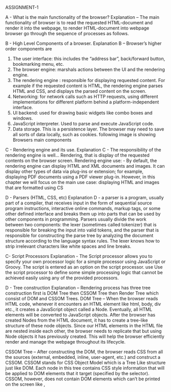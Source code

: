 ASSIGNMENT-1

A - What is the main functionality of the browser?
Explanation – The main functionality of browser is to read the requested HTML-document and render it into the webpage, to render HTML-document into webpage browser go through the sequence of processes as follows.























B - High Level Components of a browser.
Explanation B – Browser’s higher order components are 
1.	The user interface: this includes the “address bar”, back/forward button, bookmarking menu, etc.
2.	The browser engine: marshals actions between the UI and the rendering engine.
3.	The rendering engine : responsible for displaying requested content. For example if the requested content is HTML, the rendering engine parses HTML and CSS, and displays the parsed content on the screen.
4.	Networking: for network calls such as HTTP requests, using different implementations for different platform behind a platform-independent interface.
5.	UI backend: used for drawing basic widgets like combo boxes and windows.
6.	JavaScript interpreter. Used to parse and execute JavaScript code.
7.	Data storage. This is a persistence layer. The browser may need to save all sorts of data locally, such as cookies.
following image is showing Browsers main components 



C - Rendering engine and its use.
Explanation C - The responsibility of the rendering engine is well... Rendering, that is display of the requested contents on the browser screen.
Rendering engine use: -
By default, the rendering engine can display HTML and XML documents and images. It can display other types of data via plug-ins or extension; for example, displaying PDF documents using a PDF viewer plug-in. However, in this chapter we will focus on the main use case: displaying HTML and images that are formatted using CS






















D - Parsers (HTML, CSS, etc)
Explanation D - a parser is a program, usually part of a compiler, that receives input in the form of sequential source program instructions, interactive online commands, markup tags, or some other defined interface and breaks them up into parts that can be used by other components in programming.
Parsers usually divide the work between two components: the lexer (sometimes called tokenizer) that is responsible for breaking the input into valid tokens, and the parser that is responsible for constructing the parse tree by analyzing the document structure according to the language syntax rules. The lexer knows how to strip irrelevant characters like white spaces and line breaks.
 


C- Script Processors
Explanation - The Script processor allows you to specify your own processor logic for a simple processor using JavaScript or Groovy. The script is entered as an option on the script processor.
use 
Use the script processor to define some simple processing logic that cannot be achieved easily using any of the provided processors.

D - Tree construction
Explanation – Rendering process has three tree construction first is DOM Tree then CSSOM Tree then Render Tree which consist of DOM and CSSOM Trees.
DOM Tree – 
When the browser reads HTML code, whenever it encounters an HTML element like html, body, div etc., it creates a JavaScript object called a Node. Eventually, all HTML elements will be converted to JavaScript objects.
After the browser has created Nodes from the HTML document, it has to create a tree-like structure of these node objects. Since our HTML elements in the HTML file are nested inside each other, the browser needs to replicate that but using Node objects it has previously created. This will help the browser efficiently render and manage the webpage throughout its lifecycle.


















CSSOM Tree –
After constructing the DOM, the browser reads CSS from all the sources (external, embedded, inline, user-agent, etc.) and construct a CSSOM. CSSOM stands for CSS Object Model which is a Tree Like structure just like DOM.
Each node in this tree contains CSS style information that will be applied to DOM elements that it target (specified by the selector). CSSOM, however, does not contain DOM elements which can’t be printed on the screen like <meta>, <script>, <title> etc.
 





Render Tree –
Render-Tree is also a tree-like structure constructed by combining DOM and CSSOM trees together. The browser has to calculate the layout of each visible element and paint them on the screen, for that browser uses this Render-Tree. Hence, unless Render-Tree isn’t constructed, nothing is going to get printed on the screen which is why we need both DOM and CSSOM trees.
As Render-Tree is a low-level representation of what will eventually get printed on the screen. 

G – Order of script processing
Explanation – 
JavaScript on web page executes based on certain factors and orders, let's consider where and how to add JavaScript to a web page
There are basically three locations into which we can attach JavaScript:
•	Directly into the head of the page
•	Directly into the body of the page
•	From an event handler/listener

Directly into the head of the page and body of the page:
What does it mean to say that JavaScript is directly in the head or body of the page? If the code is not enclosed in a function or object, it is directly in the page. In this case, the code runs sequentially as soon as the file containing the code has loaded sufficiently for that code to be accessed.
Code that is within a function or object is run only when that function or object is called.
Basically, this means that any code inside the head and body of your page that is not inside a function or object will run as the page is loading — as soon as the page has loaded sufficiently to access that code.
That last bit is important and impacts the order in which you place your code on the page: any code placed directly in the page that needs to interact with elements within the page must appear after the elements in the page on which it is dependent.
In general, this means that if you use direct code to interact with your page content, such code should be placed at the bottom of the body.
Code Assigned to Event Handlers and Listeners
Assigning a function to an event handler or listener does not result in the function being run at the point at which it is assigned — provided that you are actually assigning the function itself and not running the function and assigning the value returned. (This is why you generally do not see the () on the end of the function name when it is being assigned to an event since the addition of the parentheses runs the function and assigns the value returned rather than assigning the function itself.)
Functions that are attached to event handlers and listeners run when the event that they are attached to is triggered. Most events are triggered by visitors interacting with your page. Some exceptions exist, however, such as the load event on the window itself, which is triggered when the page finishes loading.
Functions Attached to Events on Page Elements
Any functions attached to events on elements within the page itself will run according to the actions of each individual visitor — this code runs only when a particular event occurs to trigger it. For this reason, it doesn't matter if the code never runs for a given visitor, since that visitor has obviously not performed the interaction that requires it.
All of this, of course, assumes that your visitor has accessed your page with a browser that has JavaScript enabled.





F - Layout and Painting
Explanation – 
Layout:
Once the Render-Tree is constructed, then the browser starts the printing individual elements on the screen.
The first browser creates the layout of each individual Render-Tree node. The layout consists of the size of each node in pixels and where (position) it will be printed on the screen. This process is called layout since the browser is calculating the layout information of each node.
This process is also called reflow or browser reflow and it can also occur when you scroll, resize the window or manipulate DOM elements.
Painting: 
after layout we have a list of geometries that need to be printed on the screen. Since elements (or a sub-tree) in the Render-Tree can overlap each other and they can have CSS properties that make them frequently change the look, position, or geometry (such as animations), the browser creates a layer for it.
Creating layers helps the browser efficiently perform painting operations throughout the lifecycle of a web page such as while scrolling or resizing the browser window. Having layers also help the browser correctly draw elements in the stacking order (along the z-axis) as they were intended by the developer.
Now that we have layers, we can combine them and draw them on the screen. But the browser does not draw all the layers in a single go. Each layer is drawn separately first.
Inside each layer, the browser fills the individual pixels for whatever visible property the element has such as border, background color, shadow, text, etc. This process is also called as rasterization. To increase performance, the browser may use different threads to perform rasterization.


